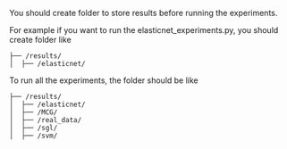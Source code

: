 You should create folder to store results before running the experiments.

For example if you want to run the elasticnet_experiments.py, you should create folder like 

```
├── /results/
│  ├── /elasticnet/
```

To run all the experiments, the folder should be like 
```
├── /results/
│  ├── /elasticnet/
│  ├── /MCG/
│  ├── /real_data/
│  ├── /sgl/
│  ├── /svm/
```
